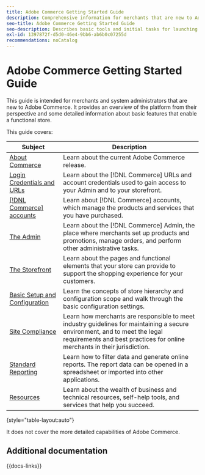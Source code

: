 ```yaml
---
title: Adobe Commerce Getting Started Guide
description: Comprehensive information for merchants that are new to Adobe Commerce.
seo-title: Adobe Commerce Getting Started Guide
seo-description: Describes basic tools and initial tasks for launching an Adobe Commerce or Magento Open Source store.
exl-id: 1397872f-d5d0-46e4-9bb6-ab6b0c07255d
recommendations: noCatalog
---
```

# Adobe Commerce Getting Started Guide

This guide is intended for merchants and system administrators that are new to Adobe Commerce. It provides an overview of the platform from their perspective and some detailed information about basic features that enable a functional store.

This guide covers:

| Subject | Description |
| ------- | ----------- |
| [About Commerce](about.md) | Learn about the current Adobe Commerce release. |
| [Login Credentials and URLs](login-urls.md) | Learn about the [!DNL Commerce] URLs and account credentials used to gain access to your Admin and to your storefront. |
| [[!DNL Commerce] accounts](commerce-account-create.md)  | Learn about [!DNL Commerce] accounts, which manage the products and services that you have purchased. |
| [The Admin](admin.md) | Learn about the [!DNL Commerce] Admin, the place where merchants set up products and promotions, manage orders, and perform other administrative tasks. |
| [The Storefront](storefront.md) | Learn about the pages and functional elements that your store can provide to support the shopping experience for your customers. |
| [Basic Setup and Configuration](websites-stores-views.md) | Learn the concepts of store hierarchy and configuration scope and walk through the basic configuration settings. |
| [Site Compliance](privacy-policy.md) | Learn how merchants are responsible to meet industry guidelines for maintaining a secure environment, and to meet the legal requirements and best practices for online merchants in their jurisdiction. |
| [Standard Reporting](reports-menu.md) | Learn how to filter data and generate online reports. The report data can be opened in a spreadsheet or imported into other applications. |
| [Resources](resources.md) | Learn about the wealth of business and technical resources, self-help tools, and services that help you succeed. |

{style="table-layout:auto"}

It does not cover the more detailed capabilities of Adobe Commerce.

## Additional documentation

{{docs-links}}
